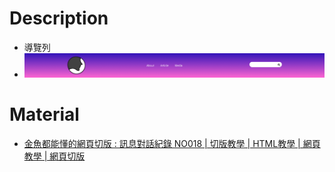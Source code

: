 # Description
* 導覽列
* ![Preview](https://raw.githubusercontent.com/JenHsuan/web-layout-practice/master/navigation/preview/preview.png)

# Material
* [金魚都能懂的網頁切版 : 訊息對話紀錄 NO018 | 切版教學 | HTML教學 | 網頁教學 | 網頁切版](https://www.youtube.com/watch?v=1tYhnmhdGNY)
